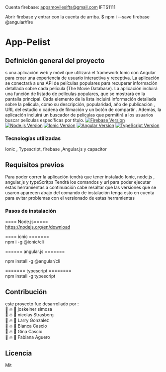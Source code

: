 
Cuenta firebase:
appsmovilesifts@gmail.com
IFTS1111

Abrir firebase y entrar con la cuenta de arriba.
$ npm i --save firebase @angular/fire


# App-Pelist

## Definición general del proyecto

s una aplicación web y móvil que utilizará el framework Ionic con Angular para crear una experiencia de usuario interactiva y receptiva. La aplicación se conectará a una API de películas populares para recuperar información detallada sobre cada película (The Movie Database).
La aplicación incluirá una función de listado de películas populares, que se mostrará en la pantalla principal. Cada elemento de la lista incluirá información detallada sobre la película, como su descripción, popularidad, año de publicación , URL del estudio o cadena de filmación y un botón de compartir .
Además, la aplicación incluirá un buscador de películas que permitirá a los usuarios buscar películas específicas por título.
[![Firebase Version](https://img.shields.io/badge/Firebase-v9.22.1-orange.svg)](https://firebase.google.com/)
 [![Node.js Version](https://img.shields.io/badge/Node.js-v18.15.0-green.svg)](https://nodejs.org/en/blog/release/v18.15.0/)
[![Ionic Version](https://img.shields.io/badge/Ionic-v7.0.0-blueviolet.svg)](https://ionicframework.com/)
[![Angular Version](https://img.shields.io/badge/Angular-v12.2.0-red.svg)](https://angular.io/)
[![TypeScript Version](https://img.shields.io/badge/TypeScript-~5.0.2-blue.svg)](https://www.typescriptlang.org/)
### Tecnologías utilizadas

Ionic , Typescript, firebase ,Angular.js y capacitor 

## Requisitos previos

Para poder correr la aplicación tendrá que tener instalado Ionic, node.js  , angular.js y typeScritps   Tendrá los comandos y url para poder ejecutar estas herramientas a continuación cabe resaltar que las versiones  que se usaron aparecen abajo del comando de instalación tenga esto en cuenta para evitar problemas con el versionado de estas herramientas 

### Pasos de instalación
==== Node.js=====<br>
https://nodejs.org/en/download<br>

==== ionic =======<br>
npm i -g @ionic/cli<br>

====== angular.js =======<br>

npm install -g @angular/cli <br>

======= typescript ======== <br>
npm install -g typescript  <br>  


## Contribución

este proyecto fue desarrollado por :<br>
:art: :fire: :rocket: joskeiner simosa <br>
:art: :fire: :rocket: nicolas Strasberg <br>
:art: :fire: :rocket: Larry Gonzalez <br>
:art: :fire: :rocket: Bianca Cascio <br>
:art: :fire: :rocket: Gina Cascio <br>
:art: :fire: :rocket: Fabiana Aguero

## Licencia

Mit

